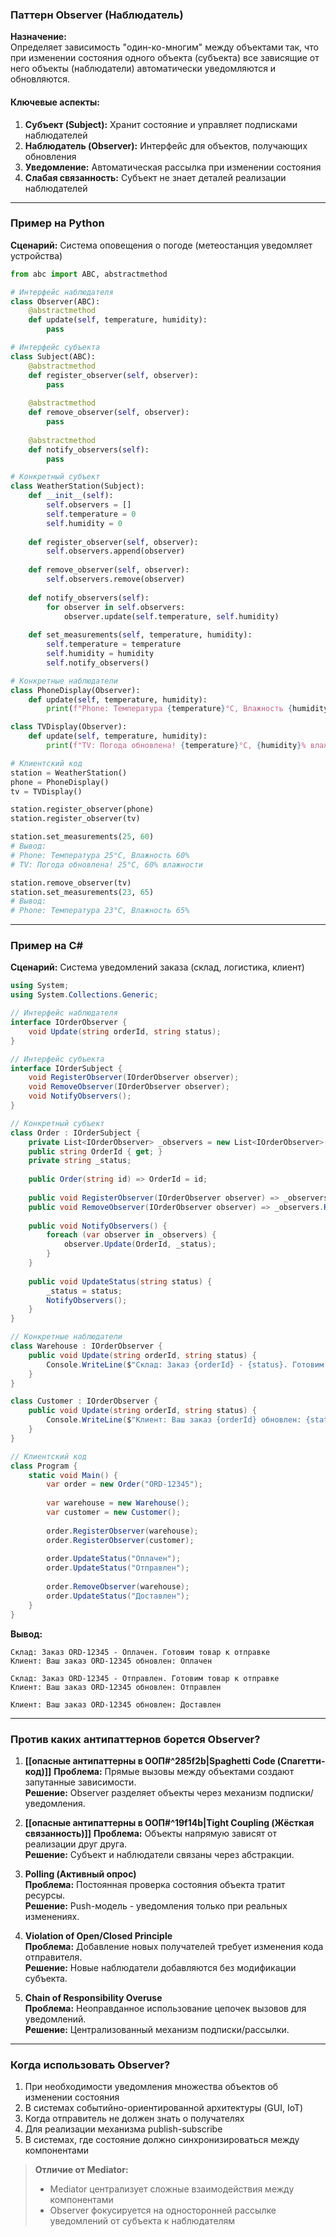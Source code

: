 ### Паттерн Observer (Наблюдатель)
**Назначение:**  
Определяет зависимость "один-ко-многим" между объектами так, что при изменении состояния одного объекта (субъекта) все зависящие от него объекты (наблюдатели) автоматически уведомляются и обновляются.

#### Ключевые аспекты:
1. **Субъект (Subject):** Хранит состояние и управляет подписками наблюдателей
2. **Наблюдатель (Observer):** Интерфейс для объектов, получающих обновления
3. **Уведомление:** Автоматическая рассылка при изменении состояния
4. **Слабая связанность:** Субъект не знает деталей реализации наблюдателей

---

### Пример на Python
**Сценарий:** Система оповещения о погоде (метеостанция уведомляет устройства)

```python
from abc import ABC, abstractmethod

# Интерфейс наблюдателя
class Observer(ABC):
    @abstractmethod
    def update(self, temperature, humidity):
        pass

# Интерфейс субъекта
class Subject(ABC):
    @abstractmethod
    def register_observer(self, observer):
        pass
    
    @abstractmethod
    def remove_observer(self, observer):
        pass
    
    @abstractmethod
    def notify_observers(self):
        pass

# Конкретный субъект
class WeatherStation(Subject):
    def __init__(self):
        self.observers = []
        self.temperature = 0
        self.humidity = 0
    
    def register_observer(self, observer):
        self.observers.append(observer)
    
    def remove_observer(self, observer):
        self.observers.remove(observer)
    
    def notify_observers(self):
        for observer in self.observers:
            observer.update(self.temperature, self.humidity)
    
    def set_measurements(self, temperature, humidity):
        self.temperature = temperature
        self.humidity = humidity
        self.notify_observers()

# Конкретные наблюдатели
class PhoneDisplay(Observer):
    def update(self, temperature, humidity):
        print(f"Phone: Температура {temperature}°C, Влажность {humidity}%")

class TVDisplay(Observer):
    def update(self, temperature, humidity):
        print(f"TV: Погода обновлена! {temperature}°C, {humidity}% влажности")

# Клиентский код
station = WeatherStation()
phone = PhoneDisplay()
tv = TVDisplay()

station.register_observer(phone)
station.register_observer(tv)

station.set_measurements(25, 60)
# Вывод:
# Phone: Температура 25°C, Влажность 60%
# TV: Погода обновлена! 25°C, 60% влажности

station.remove_observer(tv)
station.set_measurements(23, 65)
# Вывод:
# Phone: Температура 23°C, Влажность 65%
```

---

### Пример на C#
**Сценарий:** Система уведомлений заказа (склад, логистика, клиент)

```csharp
using System;
using System.Collections.Generic;

// Интерфейс наблюдателя
interface IOrderObserver {
    void Update(string orderId, string status);
}

// Интерфейс субъекта
interface IOrderSubject {
    void RegisterObserver(IOrderObserver observer);
    void RemoveObserver(IOrderObserver observer);
    void NotifyObservers();
}

// Конкретный субъект
class Order : IOrderSubject {
    private List<IOrderObserver> _observers = new List<IOrderObserver>();
    public string OrderId { get; }
    private string _status;
    
    public Order(string id) => OrderId = id;
    
    public void RegisterObserver(IOrderObserver observer) => _observers.Add(observer);
    public void RemoveObserver(IOrderObserver observer) => _observers.Remove(observer);
    
    public void NotifyObservers() {
        foreach (var observer in _observers) {
            observer.Update(OrderId, _status);
        }
    }
    
    public void UpdateStatus(string status) {
        _status = status;
        NotifyObservers();
    }
}

// Конкретные наблюдатели
class Warehouse : IOrderObserver {
    public void Update(string orderId, string status) {
        Console.WriteLine($"Склад: Заказ {orderId} - {status}. Готовим товар к отправке");
    }
}

class Customer : IOrderObserver {
    public void Update(string orderId, string status) {
        Console.WriteLine($"Клиент: Ваш заказ {orderId} обновлен: {status}");
    }
}

// Клиентский код
class Program {
    static void Main() {
        var order = new Order("ORD-12345");
        
        var warehouse = new Warehouse();
        var customer = new Customer();
        
        order.RegisterObserver(warehouse);
        order.RegisterObserver(customer);
        
        order.UpdateStatus("Оплачен");
        order.UpdateStatus("Отправлен");
        
        order.RemoveObserver(warehouse);
        order.UpdateStatus("Доставлен");
    }
}
```

**Вывод:**
```
Склад: Заказ ORD-12345 - Оплачен. Готовим товар к отправке
Клиент: Ваш заказ ORD-12345 обновлен: Оплачен

Склад: Заказ ORD-12345 - Отправлен. Готовим товар к отправке
Клиент: Ваш заказ ORD-12345 обновлен: Отправлен

Клиент: Ваш заказ ORD-12345 обновлен: Доставлен
```

---

### Против каких антипаттернов борется Observer?
1. **[[опасные антипаттерны в ООП#^285f2b|Spaghetti Code (Спагетти-код)]]** 
   **Проблема:** Прямые вызовы между объектами создают запутанные зависимости.  
   **Решение:** Observer разделяет объекты через механизм подписки/уведомления.

2. **[[опасные антипаттерны в ООП#^19f14b|Tight Coupling (Жёсткая связанность)]]** 
   **Проблема:** Объекты напрямую зависят от реализации друг друга.  
   **Решение:** Субъект и наблюдатели связаны через абстракции.

3. **Polling (Активный опрос)**  
   **Проблема:** Постоянная проверка состояния объекта тратит ресурсы.  
   **Решение:** Push-модель - уведомления только при реальных изменениях.

4. **Violation of Open/Closed Principle**  
   **Проблема:** Добавление новых получателей требует изменения кода отправителя.  
   **Решение:** Новые наблюдатели добавляются без модификации субъекта.

5. **Chain of Responsibility Overuse**  
   **Проблема:** Неоправданное использование цепочек вызовов для уведомлений.  
   **Решение:** Централизованный механизм подписки/рассылки.

---

### Когда использовать Observer?
1. При необходимости уведомления множества объектов об изменении состояния
2. В системах событийно-ориентированной архитектуры (GUI, IoT)
3. Когда отправитель не должен знать о получателях
4. Для реализации механизма publish-subscribe
5. В системах, где состояние должно синхронизироваться между компонентами

> **Отличие от Mediator:**  
> - Mediator централизует сложные взаимодействия между компонентами  
> - Observer фокусируется на односторонней рассылке уведомлений от субъекта к наблюдателям